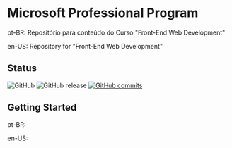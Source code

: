 # Microsoft Professional Program
pt-BR: 
Repositório para conteúdo do Curso "Front-End Web Development"

en-US: 
Repository for "Front-End Web Development"

## Status

![GitHub](https://img.shields.io/github/license/mashape/apistatus.svg)
![GitHub release](https://img.shields.io/badge/release-v0.1-blue.svg)
[![GitHub commits](https://img.shields.io/github/commits-since/SubtitleEdit/subtitleedit/v0.1.svg)](https://github.com/sarmentof/Microsoft-Professional-Program)


## Getting Started

pt-BR:

en-US:



